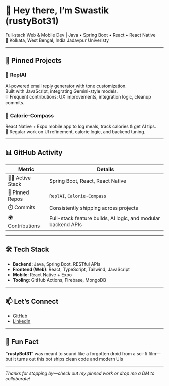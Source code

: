 

# 👋 Hey there, I’m Swastik (rustyBot31)

Full‑stack Web & Mobile Dev | Java • Spring Boot • React • React Native  
📍 Kolkata, West Bengal, India
Jadavpur Univeristy

---



## 🚀 Pinned Projects

### 🔹 **ReplAI**
AI‑powered email reply generator with tone customization.  
Built with JavaScript, integrating Gemini-style models.  
💡 Frequent contributions: UX improvements, integration logic, cleanup commits.

### 🔹 **Calorie‑Compass**
React Native + Expo mobile app to log meals, track calories & get AI tips.  
🔄 Regular work on UI refinement, calorie logic, and backend tuning.

---

## 📊 GitHub Activity

| Metric | Details |
|--------|---------|
| 🧑‍💻 Active Stack | Spring Boot, React, React Native |
| 💾 Pinned Repos | `ReplAI`, `Calorie-Compass` |
| ⏱️ Commits | Consistently shipping across projects |
| 🌍 Contributions | Full-stack feature builds, AI logic, and modular backend APIs |

---

## 🛠️ Tech Stack

- **Backend**: Java, Spring Boot, RESTful APIs  
- **Frontend (Web)**: React, TypeScript, Tailwind, JavaScript  
- **Mobile**: React Native + Expo  
- **Tooling**: GitHub Actions, Firebase, MongoDB

---

## 📫 Let’s Connect

- [GitHub](https://github.com/rustyBot31)
- [LinkedIn](https://www.linkedin.com/in/swastik-bose/)

---

## 🎉 Fun Fact

**"rustyBot31"** was meant to sound like a forgotten droid from a sci-fi film—but it turns out this bot ships clean code and modern UIs

---

*Thanks for stopping by—check out my pinned work or drop me a DM to collaborate!*
